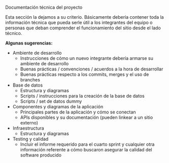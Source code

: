 Documentación técnica del proyecto

Esta sección la dejamos a su criterio. Básicamente debería contener toda la información técnica que pueda serle útil a los integrantes del equipo o personas que deban comprender el funcionamiento del sitio desde el lado técnico.

**Algunas sugerencias:**

- Ambiente de desarrollo
    - Instrucciones de cómo un nuevo integrante debería armarse su ambiente de desarrollo
    - Buenas prácticas / convenciones / acuerdos a la hora de desarrollar
    - Buenas prácticas respecto a los commits, merges y el uso de branches
- Base de datos
    - Estructura y diagramas
    - Scripts / instrucciones para la creación de la base de datos
  - Scripts / set de datos dummy
- Componentes y diagramas de la aplicación
    - Principales partes de la aplicación y cómo se conectan
    - APIs disponibles y su documentación (pueden linkear a un sitio externo)
- Infraestructura
    - Estructura y diagramas
- Testing y calidad
    - Incluir el informe requerido para el cuarto sprint y cualquier otra información referente a cómo buscaron asegurar la calidad del software producido
